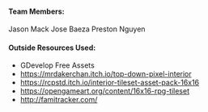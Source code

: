 
#### Team Members:

Jason Mack
Jose Baeza
Preston Nguyen

#### Outside Resources Used:

- GDevelop Free Assets
- https://mrdakerchan.itch.io/top-down-pixel-interior 
- https://rcpstd.itch.io/interior-tileset-asset-pack-16x16 
- https://opengameart.org/content/16x16-rpg-tileset
- http://famitracker.com/
